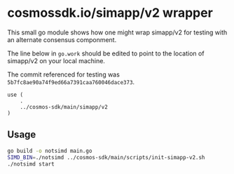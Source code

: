 # cosmossdk.io/simapp/v2 wrapper

This small go module shows how one might wrap simapp/v2 for testing with an alternate consensus componment.

The line below in `go.work` should be edited to point to the location of simapp/v2 on your local machine.

The commit referenced for testing was `5b7fc8ae90a74f9ed66a7391caa760046dace373`.

```golang
use (
    .
    ../cosmos-sdk/main/simapp/v2
)
```

## Usage

```bash
go build -o notsimd main.go
SIMD_BIN=./notsimd ../cosmos-sdk/main/scripts/init-simapp-v2.sh
./notsimd start
```
